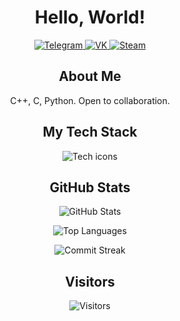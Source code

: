<div align="center">
  <h1>Hello, World!</h1>

  <p>
    <a href="https://t.me/kuzia15">
      <img src="https://img.shields.io/badge/-Telegram-26A5E4?style=for-the-badge&logo=telegram&logoColor=white" alt="Telegram"/>
    </a>
    <a href="https://vk.com/kuzia15">
      <img src="https://img.shields.io/badge/-VK-0077FF?style=for-the-badge&logo=vk&logoColor=white" alt="VK"/>
    </a>
    <a href="https://steamcommunity.com/id/kuzia15">
      <img src="https://img.shields.io/badge/-Steam-000000?style=for-the-badge&logo=steam&logoColor=white" alt="Steam"/>
    </a>
  </p>

  <h2>About Me</h2>
  <p>
    C++, C, Python. Open to collaboration.
  </p>

  <h2>My Tech Stack</h2>
  <p>
    <img src="https://skillicons.dev/icons?i=cpp,c,cs,python,github,visualstudio,pycharm,clion,androidstudio,vscode" alt="Tech icons" />
  </p>

  <h2>GitHub Stats</h2>
  <p>
    <img src="https://github-readme-stats.vercel.app/api?username=kuzia15&show_icons=true&theme=dark&hide_border=true&bg_color=0D1117" alt="GitHub Stats" />
  </p>
  <p>
    <img src="https://github-readme-stats.vercel.app/api/top-langs/?username=kuzia15&layout=compact&theme=dark&hide_border=true&bg_color=0D1117&hide=html,css,scss" alt="Top Languages" />
  </p>
  <p>
    <img src="https://streak-stats.demolab.com?user=kuzia15&theme=dark&hide_border=true&background=0D1117" alt="Commit Streak" />
  </p>

  <h2>Visitors</h2>
  <p>
    <img src="https://visitor-badge.laobi.icu/badge?page_id=kuzia15.kuzia15&style=flat-square&color=6A5ACD&label=Unique+Visitors" alt="Visitors"/>
  </p>
</div>
